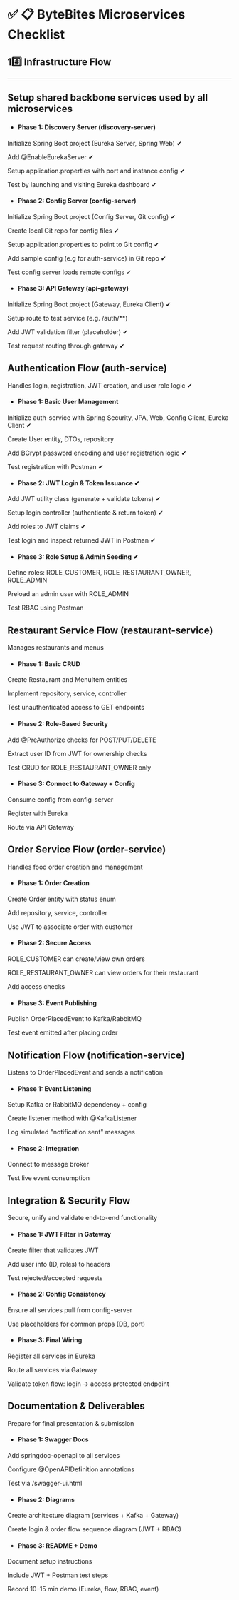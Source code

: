 # ✅ 📋 ByteBites Microservices Checklist
## 1#️⃣ Infrastructure Flow

---

## Setup shared backbone services used by all microservices


 - #### Phase 1: Discovery Server (discovery-server)
Initialize Spring Boot project (Eureka Server, Spring Web) ✔

Add @EnableEurekaServer ✔

Setup application.properties with port and instance config ✔

Test by launching and visiting Eureka dashboard ✔

 - #### Phase 2: Config Server (config-server)
Initialize Spring Boot project (Config Server, Git config) ✔

Create local Git repo for config files ✔

Setup application.properties to point to Git config ✔

Add sample config (e.g for auth-service) in Git repo ✔

Test config server loads remote configs ✔

- #### Phase 3: API Gateway (api-gateway)
Initialize Spring Boot project (Gateway, Eureka Client) ✔

Setup route to test service (e.g. /auth/**)

Add JWT validation filter (placeholder) ✔

Test request routing through gateway ✔

## Authentication Flow (auth-service)
Handles login, registration, JWT creation, and user role logic ✔

- #### Phase 1: Basic User Management
Initialize auth-service with Spring Security, JPA, Web, Config Client, Eureka Client ✔

Create User entity, DTOs, repository

Add BCrypt password encoding and user registration logic ✔

Test registration with Postman ✔

- #### Phase 2: JWT Login & Token Issuance ✔
Add JWT utility class (generate + validate tokens) ✔

Setup login controller (authenticate & return token) ✔

Add roles to JWT claims ✔

Test login and inspect returned JWT in Postman ✔

- #### Phase 3: Role Setup & Admin Seeding ✔
Define roles: ROLE_CUSTOMER, ROLE_RESTAURANT_OWNER, ROLE_ADMIN

Preload an admin user with ROLE_ADMIN

Test RBAC using Postman

## Restaurant Service Flow (restaurant-service)
Manages restaurants and menus

- #### Phase 1: Basic CRUD
Create Restaurant and MenuItem entities

Implement repository, service, controller

Test unauthenticated access to GET endpoints

- #### Phase 2: Role-Based Security
Add @PreAuthorize checks for POST/PUT/DELETE

Extract user ID from JWT for ownership checks

Test CRUD for ROLE_RESTAURANT_OWNER only

- #### Phase 3: Connect to Gateway + Config
Consume config from config-server

Register with Eureka

Route via API Gateway

## Order Service Flow (order-service)
Handles food order creation and management

- #### Phase 1: Order Creation
Create Order entity with status enum

Add repository, service, controller

Use JWT to associate order with customer

- #### Phase 2: Secure Access
ROLE_CUSTOMER can create/view own orders

ROLE_RESTAURANT_OWNER can view orders for their restaurant

Add access checks

- #### Phase 3: Event Publishing
Publish OrderPlacedEvent to Kafka/RabbitMQ

Test event emitted after placing order

## Notification Flow (notification-service)
Listens to OrderPlacedEvent and sends a notification

- #### Phase 1: Event Listening
Setup Kafka or RabbitMQ dependency + config

Create listener method with @KafkaListener

Log simulated "notification sent" messages

- #### Phase 2: Integration
Connect to message broker

Test live event consumption

## Integration & Security Flow
Secure, unify and validate end-to-end functionality

- #### Phase 1: JWT Filter in Gateway
Create filter that validates JWT

Add user info (ID, roles) to headers

Test rejected/accepted requests

- #### Phase 2: Config Consistency
Ensure all services pull from config-server

Use placeholders for common props (DB, port)

- #### Phase 3: Final Wiring
Register all services in Eureka

Route all services via Gateway

Validate token flow: login → access protected endpoint

## Documentation & Deliverables
Prepare for final presentation & submission

- #### Phase 1: Swagger Docs
Add springdoc-openapi to all services

Configure @OpenAPIDefinition annotations

Test via /swagger-ui.html

- #### Phase 2: Diagrams
Create architecture diagram (services + Kafka + Gateway)

Create login & order flow sequence diagram (JWT + RBAC)

- #### Phase 3: README + Demo
Document setup instructions

Include JWT + Postman test steps

Record 10–15 min demo (Eureka, flow, RBAC, event)